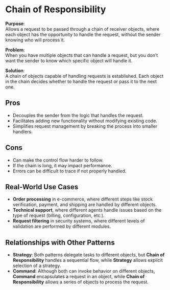 # **Chain of Responsibility**

**Purpose**:  
Allows a request to be passed through a chain of receiver objects, where each object has the opportunity to handle the request, without the sender knowing who will process it.

**Problem**:  
When you have multiple objects that can handle a request, but you don’t want the sender to know which specific object will handle it.

**Solution**:  
A chain of objects capable of handling requests is established. Each object in the chain decides whether to handle the request or pass it to the next one.

## **Pros**

- Decouples the sender from the logic that handles the request.
- Facilitates adding new functionality without modifying existing code.
- Simplifies request management by breaking the process into smaller handlers.

## **Cons**

- Can make the control flow harder to follow.
- If the chain is long, it may impact performance.
- Errors can be difficult to trace if not properly handled.

## **Real-World Use Cases**

- **Order processing** in e-commerce, where different steps like stock verification, payment, and shipping are handled by different objects.
- **Technical support**, where different agents handle issues based on the type of request (billing, configuration, etc.).
- **Request filtering** in security systems, where different levels of validation are performed by different modules.

## **Relationships with Other Patterns**

- **Strategy**: Both patterns delegate tasks to different objects, but **Chain of Responsibility** handles a sequential flow, while **Strategy** allows explicit selection of a strategy.
- **Command**: Although both can invoke behavior on different objects, **Command** encapsulates a request in an object, while **Chain of Responsibility** allows a series of objects to process the request.
